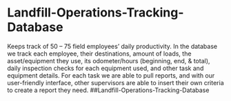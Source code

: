 # Landfill-Operations-Tracking-Database
Keeps track of 50 – 75 field employees’ daily productivity. In the database we track each employee, their destinations, amount of loads,  the asset/equipment they use, its odometer/hours (beginning, end, &amp; total), daily inspection checks for each equipment used, and other task and equipment details. For each task we are able to pull reports, and with our user-friendly interface, other supervisors are able to insert their own criteria to create a report they need.
##Landfill-Operations-Tracking-Database
